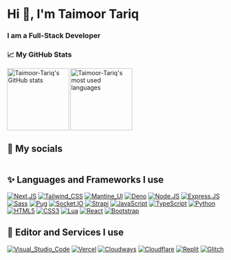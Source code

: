 # Hi 👋, I'm Taimoor Tariq

### I am a Full-Stack Developer

### 📈 My GitHub Stats

<p>
  <a href="#">
    <img align="left" height="144em" src="https://github-readme-stats.vercel.app/api?username=Taimoor-Tariq&title_color=F04747&text_color=7289DA&icon_color=F04747&bg_color=23283D&hide_border=truee&hide_title=true&show_icons=true&include_all_commits=true&count_private=true"  alt="Taimoor-Tariq's GitHub stats" />
  </a>

  <a href="#">
    <img align="center" height="144em" src="https://github-readme-stats.vercel.app/api/top-langs?username=Taimoor-Tariq&title_color=F04747&text_color=7289DA&icon_color=F04747&bg_color=23283D&hide_border=true&layout=compact&langs_count=4" alt="Taimoor-Tariq's most used languages" />
  </a>
</p>

## 🔗 My socials

<a href="https://taimoor.me/twitter" target="_blank">
    <img src="https://img.shields.io/badge/Twitter-1DA1F2?style=for-the-badge&logo=twitter&logoColor=white" alt="" />
</a>
<!-- [![Twitter](https://img.shields.io/badge/Twitter-1DA1F2?style=for-the-badge&logo=twitter&logoColor=white)](#)
[![LinkedIn](https://img.shields.io/badge/LinkedIn-0077B5?style=for-the-badge&logo=linkedin&logoColor=white)](#)
[![KoFi](https://img.shields.io/badge/KoFi-F16061?style=for-the-badge&logo=ko-fi&logoColor=white)](#) -->

## ✨ Languages and Frameworks I use

[![Next.JS](https://img.shields.io/badge/Next.JS-000000?style=for-the-badge&logo=nextdotjs&logoColor=white)](#)
[![Tailwind_CSS](https://img.shields.io/badge/Tailwind_CSS-38B2AC?style=for-the-badge&logo=tailwind-css&logoColor=white)](#)
[![Mantine_UI](https://img.shields.io/badge/Mantine_UI-6992eb?style=for-the-badge&logo=mantine-ui&logoColor=white)](#)
[![Deno](https://img.shields.io/badge/Deno-000000?style=for-the-badge&logo=deno&logoColor=white)](#)
[![Node.JS](https://img.shields.io/badge/Node.JS-339933?style=for-the-badge&logo=nodedotjs&logoColor=white)](#)
[![Express.JS](https://img.shields.io/badge/Express.JS-000000?style=for-the-badge&logo=express&logoColor=white)](#)
[![Sass](https://img.shields.io/badge/Sass-CC6699?style=for-the-badge&logo=sass&logoColor=white)](#)
[![Pug](https://img.shields.io/badge/Pug-E3C29B?style=for-the-badge&logo=pug&logoColor=black)](#)
[![Socket.IO](https://img.shields.io/badge/Socket.IO-010101?style=for-the-badge&logo=socket.io&logoColor=white)](#)
[![Strapi](https://img.shields.io/badge/Strapi-2e7eea?style=for-the-badge&logo=strapi&logoColor=white)](#)
[![JavaScript](https://img.shields.io/badge/JavaScript-323330?style=for-the-badge&logo=javascript&logoColor=F7DF1E)](#)
[![TypeScript](https://img.shields.io/badge/TypeScript-007ACC?style=for-the-badge&logo=typescript&logoColor=white)](#)
[![Python](https://img.shields.io/badge/Python-FFD43B?style=for-the-badge&logo=python&logoColor=blue)](#)
[![HTML5](https://img.shields.io/badge/HTML5-E34F26?style=for-the-badge&logo=html5&logoColor=white)](#)
[![CSS3](https://img.shields.io/badge/CSS3-1572B6?style=for-the-badge&logo=css3&logoColor=white)](#)
[![Lua](https://img.shields.io/badge/Lua-2C2D72?style=for-the-badge&logo=lua&logoColor=white)](#)
[![React](https://img.shields.io/badge/React-20232A?style=for-the-badge&logo=react&logoColor=61DAFB)](#)
[![Bootstrap](https://img.shields.io/badge/Bootstrap-563D7C?style=for-the-badge&logo=bootstrap&logoColor=white)](#)

## 🦖 Editor and Services I use

[![Visual_Studio_Code](https://img.shields.io/badge/Visual_Studio_Code-0078D4?style=for-the-badge&logo=visual%20studio%20code&logoColor=white)](#)
[![Vercel](https://img.shields.io/badge/Vercel-000000?style=for-the-badge&logo=vercel&logoColor=white)](#)
[![Cloudways](https://img.shields.io/badge/Cloudways-2C39BD?style=for-the-badge&logo=cloudways&logoColor=white)](#)
[![Cloudflare](https://img.shields.io/badge/Cloudflare-F38020?style=for-the-badge&logo=cloudflare&logoColor=white)](#)
[![Replit](https://img.shields.io/badge/Replit-667881?style=for-the-badge&logo=replit&logoColor=white)](#)
[![Glitch](https://img.shields.io/badge/Glitch-3333FF?style=for-the-badge&logo=glitch&logoColor=white)](#)

